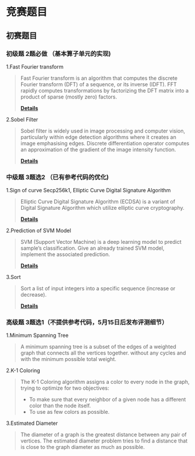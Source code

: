 # 竞赛题目

## **初赛题目**

### 初级题 2题必做 （基本算子单元的实现)

1.Fast Fourier transform 

  > Fast Fourier transform is an algorithm that computes the discrete Fourier transform (DFT) of a sequence, or its inverse (IDFT). FFT rapidly computes transformations by factorizing the DFT matrix into a product of sparse (mostly zero) factors.
  >
  > [**Details**](https://github.com/xupsh/CCC2021/tree/main/problems/fft)

2.Sobel Filter
  > Sobel filter is widely used in image processing and computer vision, particularly within edge detection algorithms where it creates an image emphasising edges. Discrete differentiation operator computes an approximation of the gradient of the image intensity function.
  >
  > [**Details**](https://github.com/xupsh/CCC2021/tree/main/problems/sobel)

### 中级题 3题选2 （已有参考代码的优化)

1.Sign of curve Secp256k1, Elliptic Curve Digital Signature Algorithm  

  > Elliptic Curve Digital Signature Algorithm (ECDSA) is a variant of Digital Signature Algorithm which utilize elliptic curve cryptography.   
  > 
  > [**Details**](https://github.com/xupsh/ccc2021/tree/main/problems/ecdsa)

2.Prediction of SVM Model
  > SVM (Support Vector Machine) is a deep learning model to predict sample’s classification. Give an already trained SVM model, implement the associated prediction.
  >   
  > [**Details**](https://github.com/xupsh/ccc2021/tree/main/problems/svm)

3.Sort
  > Sort a list of input integers into a specific sequence (increase or decrease).
  > 
  > [**Details**](https://github.com/xupsh/ccc2021/tree/main/problems/sort)


### 高级题 3题选1（不提供参考代码，5月15日后发布评测细节）

1.Minimum Spanning Tree  
  > A minimum spanning tree is a subset of the edges of a weighted graph that connects all the vertices together. without any cycles and with the minimum possible total weight.

2.K-1 Coloring
  >The K-1 Coloring algorithm assigns a color to every node in the graph, trying to optimize for two objectives:  
  > - To make sure that every neighbor of a given node has a different color than the node itself. 
  > - To use as few colors as possible.

3.Estimated Diameter
  > The diameter of a graph is the greatest distance between any pair of vertices. The estimated diameter problem tries to find a distance that is close to the graph diameter as much as possible.


<!--

!-->  

